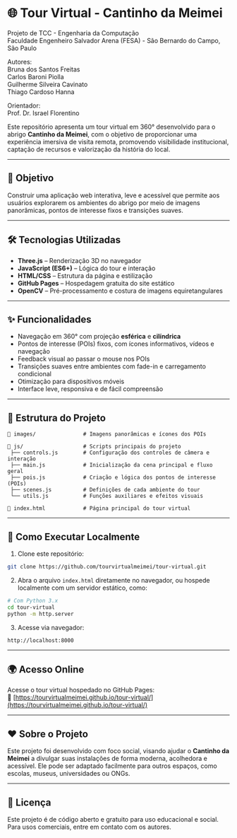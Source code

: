 
# 🌐 Tour Virtual - Cantinho da Meimei

Projeto de TCC - Engenharia da Computação  
Faculdade Engenheiro Salvador Arena (FESA) - São Bernardo do Campo, São Paulo

Autores:  
Bruna dos Santos Freitas  
Carlos Baroni Piolla  
Guilherme Silveira Cavinato  
Thiago Cardoso Hanna  

Orientador:  
Prof. Dr. Israel Florentino  

Este repositório apresenta um tour virtual em 360° desenvolvido para o abrigo **Cantinho da Meimei**, com o objetivo de proporcionar uma experiência imersiva de visita remota, promovendo visibilidade institucional, captação de recursos e valorização da história do local.

---

## 🧠 Objetivo

Construir uma aplicação web interativa, leve e acessível que permite aos usuários explorarem os ambientes do abrigo por meio de imagens panorâmicas, pontos de interesse fixos e transições suaves.

---

## 🛠️ Tecnologias Utilizadas

- **Three.js** – Renderização 3D no navegador
- **JavaScript (ES6+)** – Lógica do tour e interação
- **HTML/CSS** – Estrutura da página e estilização
- **GitHub Pages** – Hospedagem gratuita do site estático
- **OpenCV** – Pré-processamento e costura de imagens equiretangulares

---

## ✨ Funcionalidades

- Navegação em 360° com projeção **esférica** e **cilíndrica**
- Pontos de interesse (POIs) fixos, com ícones informativos, vídeos e navegação
- Feedback visual ao passar o mouse nos POIs
- Transições suaves entre ambientes com fade-in e carregamento condicional
- Otimização para dispositivos móveis
- Interface leve, responsiva e de fácil compreensão

---

## 📁 Estrutura do Projeto

```
📁 images/               # Imagens panorâmicas e ícones dos POIs

📁 js/                   # Scripts principais do projeto
 ├── controls.js        # Configuração dos controles de câmera e interação
 ├── main.js            # Inicialização da cena principal e fluxo geral
 ├── pois.js            # Criação e lógica dos pontos de interesse (POIs)
 ├── scenes.js          # Definições de cada ambiente do tour
 └── utils.js           # Funções auxiliares e efeitos visuais

📄 index.html            # Página principal do tour virtual
```

---

## 🚀 Como Executar Localmente

1. Clone este repositório:
```bash
git clone https://github.com/tourvirtualmeimei/tour-virtual.git
```

2. Abra o arquivo `index.html` diretamente no navegador, ou hospede localmente com um servidor estático, como:

```bash
# Com Python 3.x
cd tour-virtual
python -m http.server
```

3. Acesse via navegador:
```
http://localhost:8000
```

---

## 🌍 Acesso Online

Acesse o tour virtual hospedado no GitHub Pages:  
🔗 [https://tourvirtualmeimei.github.io/tour-virtual/](https://tourvirtualmeimei.github.io/tour-virtual/)

---

## ❤️ Sobre o Projeto

Este projeto foi desenvolvido com foco social, visando ajudar o **Cantinho da Meimei** a divulgar suas instalações de forma moderna, acolhedora e acessível. Ele pode ser adaptado facilmente para outros espaços, como escolas, museus, universidades ou ONGs.

---

## 📌 Licença

Este projeto é de código aberto e gratuito para uso educacional e social. Para usos comerciais, entre em contato com os autores.
